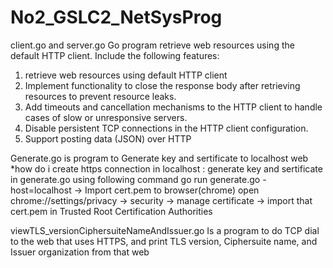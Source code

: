 # No2_GSLC2_NetSysProg
client.go and server.go 
Go program retrieve web resources using the default HTTP client. Include the following features:
1. retrieve web resources using default HTTP client
2.  Implement functionality to close the response body after retrieving resources to prevent resource leaks.
3.  Add timeouts and cancellation mechanisms to the HTTP client to handle cases of slow or unresponsive servers.
4.  Disable persistent TCP connections in the HTTP client configuration.
5.  Support posting data (JSON) over HTTP

Generate.go
is program to Generate key and sertificate to localhost web
*how do i create https connection in localhost : generate key and sertificate in generate.go using following command go run generate.go -host=localhost -> Import cert.pem to browser(chrome) open chrome://settings/privacy -> security -> manage certificate -> import that cert.pem in Trusted Root Certification Authorities 

viewTLS_versionCiphersuiteNameAndIssuer.go 
Is a program to do TCP dial to the web that uses HTTPS, and print TLS version, Ciphersuite name, and Issuer organization from that web
